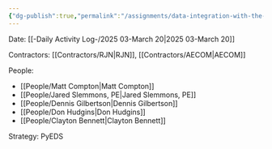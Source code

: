 ```yaml
---
{"dg-publish":true,"permalink":"/assignments/data-integration-with-the-rjn-clarity-dashboard/","noteIcon":"","created":"2025-07-07T14:23:43.985-05:00"}
---
```


Date: [[-Daily Activity Log-/2025 03-March 20\|2025 03-March 20]]

Contractors: [[Contractors/RJN\|RJN]], [[Contractors/AECOM\|AECOM]]

People:
- [[People/Matt Compton\|Matt Compton]]
- [[People/Jared Slemmons, PE\|Jared Slemmons, PE]]
- [[People/Dennis Gilbertson\|Dennis Gilbertson]]
- [[People/Don Hudgins\|Don Hudgins]]
- [[People/Clayton Bennett\|Clayton Bennett]]

Strategy: PyEDS